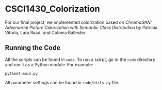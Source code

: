 # CSCI1430_Colorization

For our final project, we implemented colorization based on *ChromaGAN: Adversarial Picture Colorization with Semantic Class Distribution* by Patricia Vitoria, Lara Raad, and Coloma Ballester.

## Running the Code

All the scripts can be found in <code>code</code>. To run a scirpt, go to the <code>code</code> directory and run it as a Python module. For example: 

```
python3 main.py
```

All parameter settings can be found in <code>code/Utils.py</code> file.

